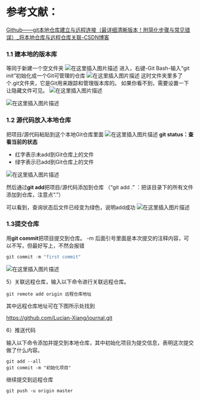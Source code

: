 # 参考文献：

[Github——git本地仓库建立与远程连接（最详细清晰版本！附简化步骤与常见错误）_将本地仓库与远程仓库关联-CSDN博客](https://blog.csdn.net/qq_29493173/article/details/113094143)

### 1.1 建本地的版本库

等同于新建一个空文件夹
![在这里插入图片描述](https://i-blog.csdnimg.cn/blog_migrate/a78d95ac56b906c0b152bf6c89a7eef4.png)
进入，右键-Git Bash-输入“git init”初始化成一个Git可管理的仓库
![在这里插入图片描述](https://i-blog.csdnimg.cn/blog_migrate/9fa72196cbbecc2979ba1ec9288e74e5.png)
这时文件夹里多了个.git文件夹，它是Git用来跟踪和管理版本库的。
如果你看不到，需要设置一下让隐藏文件可见。 ![在这里插入图片描述](https://i-blog.csdnimg.cn/blog_migrate/d9705a9e548d8af0e3869be69181b6a7.png)

![在这里插入图片描述](https://i-blog.csdnimg.cn/blog_migrate/96e9fa2147cac78d6e38b41164b48dc9.png)

### 1.2 源代码放入本地仓库

把项目/源代码粘贴到这个本地Git仓库里面
![在这里插入图片描述](https://i-blog.csdnimg.cn/blog_migrate/6299c7da779035b4c6ffc47630489574.png)
**git status：查看当前的状态**

- 红字表示未add到Git仓库上的文件
- 绿字表示已add到Git仓库上的文件

![在这里插入图片描述](https://i-blog.csdnimg.cn/blog_migrate/fcd8d08bb5a49c2a5464f4ada9136841.png)

然后通过**git add**把项目/源代码添加到仓库
（“git add .” ：把该目录下的所有文件添加到仓库，注意点“.”）

可以看到，查询状态后文件已经变为绿色，说明add成功
![在这里插入图片描述](https://i-blog.csdnimg.cn/blog_migrate/401df6d019b96c24bbd28be3e5c11631.png)

### 1.3提交仓库

用**git commit**把项目提交到仓库。
-m 后面引号里面是本次提交的注释内容，可以不写，但最好写上，不然会报错

```javascript
git commit -m "first commit"
```

![在这里插入图片描述](https://i-blog.csdnimg.cn/blog_migrate/7c3b2b93c148ccd7089996f8230a0867.png)

5）关联远程仓库，输入以下命令进行关联远程仓库。

```
git remote add origin 远程仓库地址
```

其中远程仓库地址可在下图所示处找到

https://github.com/Lucian-Xiang/journal.git

6）推送代码

输入以下命令添加并提交到本地仓库，其中初始化项目为提交信息，表明这次提交做了什么内容。

```
git add --all
git commit -m "初始化项目"
```

继续提交到远程仓库

```
git push -u origin master
```





